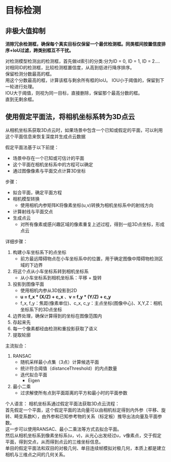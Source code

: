 # 目标检测

## 非极大值抑制
**消除冗余检测框，确保每个真实目标仅保留一个最优检测框。同类框间按置信度排序+IoU过滤，跨类别框互不干扰。**

对检测模型检测出的检测框，首先做id索引的分类:分为ID = 0, ID = 1, ID = 2....  
对相同ID的检测框，比较检测框置信度，从高到低进行降序排序。  
保留检测分数最高的框。  
用这个分数最高的框，计算该框与剩余所有框的IoU。 
IOU小于阈值的，保留到下一轮进行处理。  
IOU大于阈值，则视为同一目标，直接删除，保留那个最高分数的框。  
直到无剩余框。



## 使用假定平面法，将相机坐标系转为3D点云
从相机坐标系获取3D点云时，如果场景中包含一个已知或假定的平面，可以利用这个平面信息来恢复深度并生成点云数据  

假定平面法基于以下前提：
- 场景中存在一个已知或可估计的平面
- 这个平面在相机坐标系中的方程可以确定
- 通过图像像素与平面交点计算3D坐标

步骤：
- 拟合平面，确定平面方程
- 相机模型转换
  - 使用相机内参矩阵K将像素坐标(u,v)转换为相机坐标系中的射线方向
- 计算射线与平面交点
- 生成点云
  - 对所有像素或感兴趣区域的像素重复上述过程，得到一组3D点坐标，形成点云

详细步骤：
1. 构建小车坐标系下的点坐标
   - 前方最远障碍物点在小车坐标系中的位置，用于确定图像中障碍物检测区域的下边界
2. 将这个点从小车坐标系转到相机坐标系
   - 从小车坐标系到相机坐标系：平移 + 旋转
4. 投影到图像平面
   - 使用相机内参从3D投影到2D
   - **u = f_x * (X/Z) + c_x** 、**v = f_y * (Y/Z) + c_y**
   - f_x, f_y：焦距(像素单位)、c_x, c_y：主点坐标(图像中心)、X,Y,Z：相机坐标系下的3D点坐标
5. 边界处理，确保计算得到的坐标在图像范围内
6. 存起来先
7. 每一个像素都经由检测和重投影获取了语义
8. 提取轮廓

主流拟合：
1. RANSAC
   - 随机采样最小点集（3点）计算候选平面
   - 统计符合阈值（distanceThreshold）的内点数量
   - 迭代拟合平面
     - Eigen
3. 最小二乘
   - 过求解使所有点到平面距离的平方和最小时的平面参数
  
个人语言：
相机坐标系通过假定平面法获取3D点云流程：  
首先假定一个平面，这个假定平面的法向量可以由相机标定得到内外参（平移、旋转、畸变系数K），由外参和已知参考物的关系（标定板）推导出法向量及平面参数。  
这一步可以使用RANSAC、最小二乘法等方式去拟合平面。  
然后从相机坐标系到像素坐标系(u，v)，从光心出发经过u，v像素点，交于假定平面，得到交点，从而得到点云的三维坐标信息。  
单目的假定平面法和双目的对极几何、单目连续帧模拟对极几何，本质上都是建立相机与三维点之间的几何关系。
